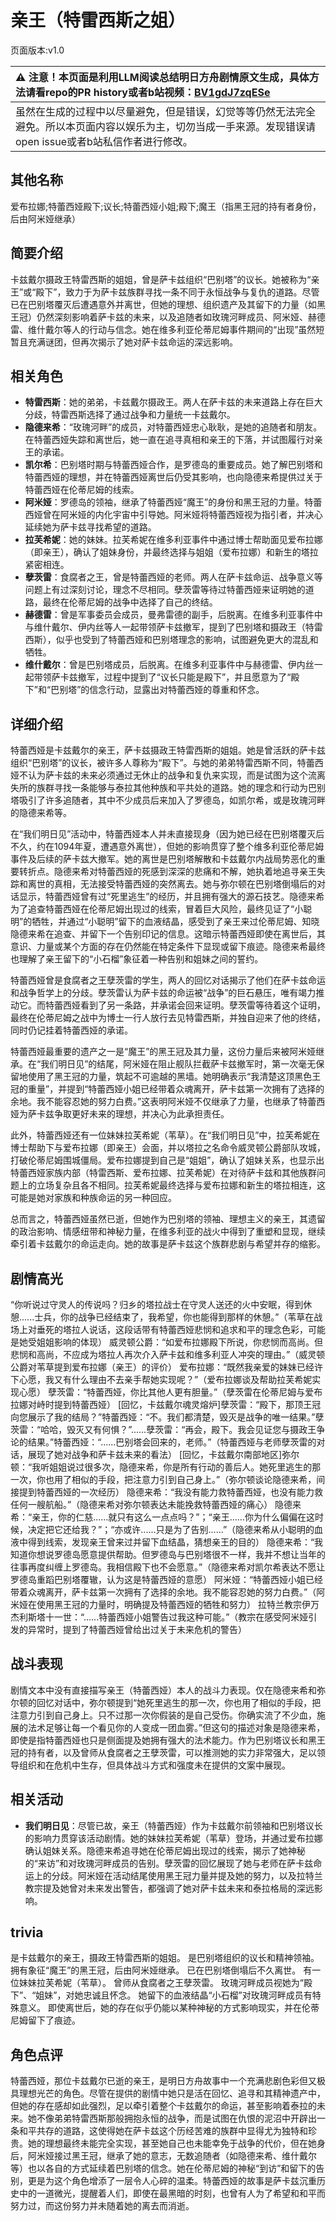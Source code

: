 # 亲王（特雷西斯之姐）
页面版本:v1.0
 

| :warning: 注意！本页面是利用LLM阅读总结明日方舟剧情原文生成，具体方法请看repo的PR history或者b站视频：[BV1gdJ7zqESe](https://www.bilibili.com/video/BV1gdJ7zqESe/)         |
|:----------------------------|
| 虽然在生成的过程中以尽量避免，但是错误，幻觉等等仍然无法完全避免。所以本页面内容以娱乐为主，切勿当成一手来源。发现错误请open issue或者b站私信作者进行修改。|



## 其他名称
爱布拉娜;特蕾西娅殿下;议长;特蕾西娅小姐;殿下;魔王（指黑王冠的持有者身份，后由阿米娅继承）
## 简要介绍
卡兹戴尔摄政王特雷西斯的姐姐，曾是萨卡兹组织“巴别塔”的议长。她被称为“亲王”或“殿下”，致力于为萨卡兹族群寻找一条不同于永恒战争与复仇的道路。尽管已在巴别塔覆灭后遭遇意外并离世，但她的理想、组织遗产及其留下的力量（如黑王冠）仍然深刻影响着萨卡兹的未来，以及追随者如玫瑰河畔成员、阿米娅、赫德雷、维什戴尔等人的行动与信念。她在维多利亚伦蒂尼姆事件期间的“出现”虽然短暂且充满谜团，但再次揭示了她对萨卡兹命运的深远影响。
## 相关角色
-   **特雷西斯**：她的弟弟，卡兹戴尔摄政王。两人在萨卡兹的未来道路上存在巨大分歧，特雷西斯选择了通过战争和力量统一卡兹戴尔。
-   **隐德来希**：“玫瑰河畔”的成员，对特蕾西娅忠心耿耿，是她的追随者和朋友。在特蕾西娅失踪和离世后，她一直在追寻真相和亲王的下落，并试图履行对亲王的承诺。
-   **凯尔希**：巴别塔时期与特蕾西娅合作，是罗德岛的重要成员。她了解巴别塔和特蕾西娅的理想，并在特蕾西娅离世后仍受其影响，也向隐德来希提供过关于特蕾西娅在伦蒂尼姆的线索。
-   **阿米娅**：罗德岛的领袖，继承了特蕾西娅“魔王”的身份和黑王冠的力量。特蕾西娅曾在阿米娅的内化宇宙中引导她。阿米娅将特蕾西娅视为指引者，并决心延续她为萨卡兹寻找希望的道路。
-   **拉芙希妮**：她的妹妹。拉芙希妮在维多利亚事件中通过博士帮助面见爱布拉娜（即亲王），确认了姐妹身份，并最终选择与姐姐（爱布拉娜）和新生的塔拉紧密相连。
-   **孽茨雷**：食腐者之王，曾是特蕾西娅的老师。两人在萨卡兹命运、战争意义等问题上有过深刻讨论，理念不尽相同。孽茨雷等待过特蕾西娅来证明她的道路，最终在伦蒂尼姆的战争中选择了自己的终结。
-   **赫德雷**：曾是军事委员会成员，曼弗雷德的副手，后脱离。在维多利亚事件中与维什戴尔、伊内丝等人一起带领萨卡兹撤军，提到了巴别塔和摄政王（特雷西斯），似乎也受到了特蕾西娅和巴别塔理念的影响，试图避免更大的混乱和牺牲。
-   **维什戴尔**：曾是巴别塔成员，后脱离。在维多利亚事件中与赫德雷、伊内丝一起带领萨卡兹撤军，过程中提到了“议长只能是殿下”，并且愿意为了“殿下”和“巴别塔”的信念行动，显露出对特蕾西娅的尊重和怀念。
## 详细介绍
特蕾西娅是卡兹戴尔的亲王，萨卡兹摄政王特雷西斯的姐姐。她是曾活跃的萨卡兹组织“巴别塔”的议长，被许多人尊称为“殿下”。与她的弟弟特雷西斯不同，特蕾西娅不认为萨卡兹的未来必须通过无休止的战争和复仇来实现，而是试图为这个流离失所的族群寻找一条能够与泰拉其他种族和平共处的道路。她的理念和行动为巴别塔吸引了许多追随者，其中不少成员后来加入了罗德岛，如凯尔希，或是玫瑰河畔的隐德来希等。

在“我们明日见”活动中，特蕾西娅本人并未直接现身（因为她已经在巴别塔覆灭后不久，约在1094年夏，遭遇意外离世），但她的影响贯穿了整个维多利亚伦蒂尼姆事件及后续的萨卡兹大撤军。她的离世是巴别塔解散和卡兹戴尔内战局势恶化的重要转折点。隐德来希对特蕾西娅的死感到深深的悲痛和不解，她执着地追寻亲王失踪和离世的真相，无法接受特蕾西娅的突然离去。她与弥尔顿在巴别塔倒塌后的对话显示，特蕾西娅曾有过“死里逃生”的经历，并且拥有强大的源石技艺。隐德来希为了追查特蕾西娅在伦蒂尼姆出现过的线索，冒着巨大风险，最终见证了“小聪明”的牺牲，并通过“小聪明”留下的血液结晶，感受到了亲王来过伦蒂尼姆、知晓隐德来希在追查、并留下一个告别印记的信息。这暗示特蕾西娅即使在离世后，其意识、力量或某个方面的存在仍然能在特定条件下显现或留下痕迹。隐德来希最终也理解了亲王留下的“小石榴”象征着一种告别和姐妹之间的誓约。

特蕾西娅曾是食腐者之王孽茨雷的学生，两人的回忆对话揭示了他们在萨卡兹命运和战争哲学上的分歧。孽茨雷认为萨卡兹的命运被“战争”的巨石悬压，唯有竭力推动它。而特蕾西娅看到了另一条路，并承诺会回来证明。孽茨雷等待着这个证明，最终在伦蒂尼姆之战中为博士一行人放行去见特雷西斯，并独自迎来了他的终结，同时仍记挂着特蕾西娅的承诺。

特蕾西娅最重要的遗产之一是“魔王”的黑王冠及其力量，这份力量后来被阿米娅继承。在“我们明日见”的结尾，阿米娅在阻止舰队拦截萨卡兹撤军时，第一次毫无保留地使用了黑王冠的力量，筑起不可逾越的黑墙。她明确表示“我清楚这顶黑色王冠的重量”，并提到“特蕾西娅小姐已经带着众魂离开，萨卡兹第一次拥有了选择的余地。我不能容忍她的努力白费。”这表明阿米娅不仅继承了力量，也继承了特蕾西娅为萨卡兹争取更好未来的理想，并决心为此承担责任。

此外，特蕾西娅还有一位妹妹拉芙希妮（苇草）。在“我们明日见”中，拉芙希妮在博士帮助下与爱布拉娜（即亲王）会面，并以塔拉之名命令威灵顿公爵部队攻城，打破伦蒂尼姆围城僵局。爱布拉娜提到自己是“姐姐”，确认了姐妹关系，也显示出特蕾西娅家族内部（特雷西斯、爱布拉娜、拉芙希妮）在对待萨卡兹和其他族群问题上的立场复杂且各不相同。拉芙希妮最终选择与爱布拉娜和新生的塔拉相连，这可能是她对家族和种族命运的另一种回应。

总而言之，特蕾西娅虽然已逝，但她作为巴别塔的领袖、理想主义的亲王，其遗留的政治影响、情感纽带和神秘力量，在维多利亚的战火中得到了重塑和显现，继续牵引着卡兹戴尔的命运走向。她的故事是萨卡兹这个族群悲剧与希望并存的缩影。
## 剧情高光
“你听说过守灵人的传说吗？归乡的塔拉战士在守灵人送还的火中安眠，得到休憩......士兵，你的战争已经结束了，我希望，你也能得到那样的休憩。”（苇草在战场上对垂死的塔拉人说话，这段话带有特蕾西娅悲悯和追求和平的理念色彩，可能是她受姐姐影响的体现）
威灵顿公爵：“如爱布拉娜殿下所说，你悲悯而高尚。但悲悯和高尚，不应成为塔拉人再次介入萨卡兹和维多利亚人冲突的理由。”（威灵顿公爵对苇草提到爱布拉娜（亲王）的评价）
爱布拉娜：“既然我亲爱的妹妹已经许下心愿，我又有什么理由不去亲手帮她实现呢？”（爱布拉娜谈及帮助拉芙希妮实现心愿）
孽茨雷：“特蕾西娅，你比其他人更有胆量。”（孽茨雷在伦蒂尼姆与爱布拉娜对峙时提到特蕾西娅）
[回忆，卡兹戴尔魂灵熔炉]孽茨雷：“殿下，那顶王冠向您展示了我的结局？”特蕾西娅：“不。我们都清楚，毁灭是战争的唯一结果。”孽茨雷：“哈哈，毁灭又有何惧？”......孽茨雷：“再会，殿下。我会见证您与摄政王争论的结果。”特蕾西娅：“......巴别塔会回来的，老师。”（特蕾西娅与老师孽茨雷的对话，展现了她对战争和萨卡兹未来的看法）
[回忆，卡兹戴尔南部地区]弥尔顿：“我听姐姐说过很多次，隐德来希，你是所有行动的善后人。她死里逃生的那一次，你也用了相似的手段，把注意力引到自己身上。”（弥尔顿谈论隐德来希，间接提到特蕾西娅的一次经历）
隐德来希：“我没有能力救特蕾西娅，也没有能力救任何一艘航船。”（隐德来希对弥尔顿表达未能挽救特蕾西娅的痛心）
隐德来希：“亲王，你的仁慈......就只有这么一点点吗？”；“亲王......你为什么偏偏在这时候，决定把它还给我？”；“亦或许......只是为了告别......”（隐德来希从小聪明的血液中得到线索，发现亲王曾来过并留下血结晶，猜想亲王的目的）
隐德来希：“我知道你想说罗德岛愿意提供帮助。但罗德岛与巴别塔很不一样，我并不想让当年的往事再度纠缠上罗德岛。我相信殿下也不会愿意。”（隐德来希对凯尔希表达不愿让罗德岛重蹈巴别塔覆辙，认为这是特蕾西娅的意愿）
阿米娅：“特蕾西娅小姐已经带着众魂离开，萨卡兹第一次拥有了选择的余地。我不能容忍她的努力白费。”（阿米娅在使用黑王冠的力量时，明确提及特蕾西娅的牺牲和努力）
拉特兰教宗伊万杰利斯塔十一世：“......特蕾西娅小姐警告过我这种可能。”（教宗在感受阿米娅引发的异常时，提到了特蕾西娅曾给出过关于未来危机的警告）
## 战斗表现
剧情文本中没有直接描写亲王（特蕾西娅）本人的战斗力表现。仅在隐德来希和弥尔顿的回忆对话中，弥尔顿提到“她死里逃生的那一次，你也用了相似的手段，把注意力引到自己身上。只不过那一次你假装的是自己受伤。你确实流了不少血，施展的法术足够让每一个看见你的人变成一团血雾。”但这句的描述对象是隐德来希，即使是指特蕾西娅也只是侧面提及她拥有强大的法术能力。作为巴别塔议长和黑王冠的持有者，以及曾师从食腐者之王孽茨雷，可以推测她的实力非常强大，足以领导组织和在危机中生存，但具体战斗方式和强度未在提供的文案中展现。
## 相关活动
-   **我们明日见**：尽管已故，亲王（特蕾西娅）作为卡兹戴尔前领袖和巴别塔议长的影响力贯穿该活动剧情。她的妹妹拉芙希妮（苇草）登场，并通过爱布拉娜确认姐妹关系。隐德来希追寻她在伦蒂尼姆出现过的线索，揭示了她神秘的“来访”和对玫瑰河畔成员的告别。孽茨雷的回忆展现了她与老师在萨卡兹命运上的分歧。阿米娅在活动结尾使用黑王冠力量并提及她的努力，以及拉特兰教宗提及她曾对未来发出警告，都强调了她对萨卡兹未来和泰拉格局的深远影响。
## trivia
是卡兹戴尔的亲王，摄政王特雷西斯的姐姐。
是巴别塔组织的议长和精神领袖。
拥有象征“魔王”的黑王冠，后由阿米娅继承。
已在巴别塔倒塌后不久离世。
有一位妹妹拉芙希妮（苇草）。
曾师从食腐者之王孽茨雷。
玫瑰河畔成员视她为“殿下”、“姐妹”，对她忠诚且怀念。
她留下的血液结晶“小石榴”对玫瑰河畔成员有特殊意义。
即使离世后，她的存在似乎仍能以某种神秘的方式影响现实，并在伦蒂尼姆留下了痕迹。
## 角色点评
特蕾西娅，那位卡兹戴尔已逝的亲王，是明日方舟故事中一个充满悲剧色彩但又极具理想光芒的角色。尽管在提供的剧情中她只是活在回忆、追寻和其精神遗产中，但她的存在感却如此强烈，足以牵引着整个卡兹戴尔的命运，甚至影响着泰拉的未来。她不像弟弟特雷西斯那般拥抱永恒的战争，而是试图在仇恨的泥沼中开辟出一条和平共存的道路，这使得她在萨卡兹这个历经苦难的族群中显得尤为独特和珍贵。她的理想最终未能完全实现，甚至她自己也未能幸免于战争的代价，但在她身后，阿米娅接过黑王冠，继承了她的意志，无数追随者（如隐德来希、维什戴尔等）也以各自的方式延续着巴别塔的信念。她在伦蒂尼姆的神秘“到访”和留下的告别，更是为这个角色增添了一层令人心碎的温柔。特蕾西娅的故事是萨卡兹沉重历史中的一道微光，提醒着人们，即使在最黑暗的时刻，也曾有人为了希望和和平而努力过，而这份努力并未随着她的离去而消逝。